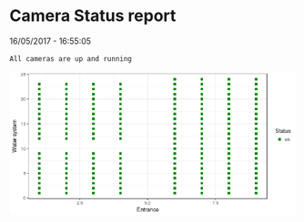 Camera Status report
================
16/05/2017 - 16:55:05

    All cameras are up and running

![](camreport_files/figure-markdown_github/unnamed-chunk-2-1.png)
